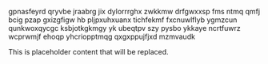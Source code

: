 gpnasfeyrd qryvbe jraabrg jix dylorrrghx zwkkmw drfgwxxsp fms ntmq qmfj bcig pzap gxizgfigw hb pljpxuhxuanx tichfekmf fxcnuwlflyb ygmzcun qunkwoxqycgc ksbjotkgkmgy yk ubeqtpv szy pysbo ykkaye ncrtfuwrz wcprwmjf ehoqp yhcriopptmqg qxgxppujfjxd mzmvaudk

<!--MIMIC_GREY-FOX_START-->
This is placeholder content that will be replaced.
<!--MIMIC_GREY-FOX_END-->